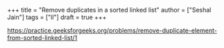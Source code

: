 +++
title = "Remove duplicates in a sorted linked list"
author = ["Seshal Jain"]
tags = ["ll"]
draft = true
+++

<https://practice.geeksforgeeks.org/problems/remove-duplicate-element-from-sorted-linked-list/1>
